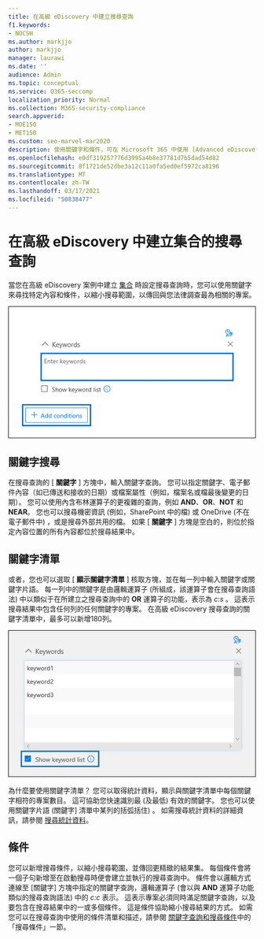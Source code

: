```yaml
---
title: 在高級 eDiscovery 中建立搜尋查詢
f1.keywords:
- NOCSH
ms.author: markjjo
author: markjjo
manager: laurawi
ms.date: ''
audience: Admin
ms.topic: conceptual
ms.service: O365-seccomp
localization_priority: Normal
ms.collection: M365-security-compliance
search.appverid:
- MOE150
- MET150
ms.custom: seo-marvel-mar2020
description: 使用關鍵字和條件，可在 Microsoft 365 中使用 [Advanced eDiscovery] 搜尋資料時縮小搜尋範圍。
ms.openlocfilehash: e0df319257776d3995a4b8e37781d7b5dad54d82
ms.sourcegitcommit: 8f1721de52dbe3a12c11a0fa5ed0ef5972ca8196
ms.translationtype: MT
ms.contentlocale: zh-TW
ms.lasthandoff: 03/17/2021
ms.locfileid: "50838477"
---
```

# <a name="build-search-queries-for-collections-in-advanced-ediscovery"></a>在高級 eDiscovery 中建立集合的搜尋查詢

當您在高級 eDiscovery 案例中建立 [集合](collections-overview.md) 時設定搜尋查詢時，您可以使用關鍵字來尋找特定內容和條件，以縮小搜尋範圍，以傳回與您法律調查最為相關的專案。

![使用關鍵字和條件來縮小搜尋結果的範圍](../media/SearchQueryBox.png)

## <a name="keyword-searches"></a>關鍵字搜尋

在搜尋查詢的 [ **關鍵字** ] 方塊中，輸入關鍵字查詢。 您可以指定關鍵字、電子郵件內容（如已傳送和接收的日期）或檔案屬性（例如，檔案名或檔最後變更的日期）。 您可以使用內含布林運算子的更複雜的查詢，例如 **AND**、**OR**、**NOT** 和 **NEAR**。 您也可以搜尋機密資訊 (例如，SharePoint 中的檔) 或 OneDrive (不在電子郵件中) ，或是搜尋外部共用的檔。 如果 [ **關鍵字** ] 方塊是空白的，則位於指定內容位置的所有內容都位於搜尋結果中。

## <a name="keyword-list"></a>關鍵字清單

或者，您也可以選取 [ **顯示關鍵字清單** ] 核取方塊，並在每一列中輸入關鍵字或關鍵字片語。 每一列中的關鍵字是由邏輯運算子 (所組成，該運算子會在搜尋查詢語法) 中以類似于在所建立之搜尋查詢中的 **OR** 運算子的功能，表示為 *c:s* 。 這表示搜尋結果中包含任何列的任何關鍵字的專案。 在高級 eDiscovery 搜尋查詢的關鍵字清單中，最多可以新增180列。

![使用關鍵字清單取得查詢中每個關鍵字的統計資料](../media/KeywordListSearch.png)

為什麼要使用關鍵字清單？ 您可以取得統計資料，顯示與關鍵字清單中每個關鍵字相符的專案數目。 這可協助您快速識別最 (及最低) 有效的關鍵字。 您也可以使用關鍵字片語 (關鍵字] 清單中某列的括弧括住) 。 如需搜尋統計資料的詳細資訊，請參閱 [搜尋統計資料](search-statistics-in-advanced-ediscovery.md)。

## <a name="conditions"></a>條件

您可以新增搜尋條件，以縮小搜尋範圍，並傳回更精緻的結果集。 每個條件會將一個子句新增至在啟動搜尋時便會建立並執行的搜尋查詢中。 條件會以邏輯方式連線至 [關鍵字] 方塊中指定的關鍵字查詢，邏輯運算子 (會以與 **AND** 運算子功能類似的搜尋查詢語法) 中的 *c:c* 表示。 這表示專案必須同時滿足關鍵字查詢，以及要包含在搜尋結果中的一或多個條件。 這是條件協助縮小搜尋結果的方式。 如需您可以在搜尋查詢中使用的條件清單和描述，請參閱 [關鍵字查詢和搜尋條件](keyword-queries-and-search-conditions.md#search-conditions)中的「搜尋條件」一節。
